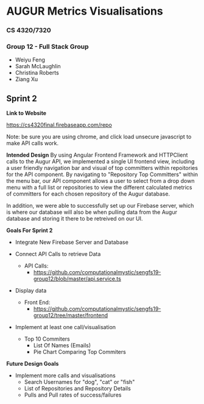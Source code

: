 # AUGUR Metrics Visualisations
### CS 4320/7320
### Group 12 - Full Stack Group
 - Weiyu Feng
 - Sarah McLaughlin
 - Christina Roberts
 - Ziang Xu
 

## Sprint 2

**Link to Website**

https://cs4320final.firebaseapp.com/repo

Note: be sure you are using chrome, and click load unsecure javascript to make API calls work.

**Intended Design**
By using Angular Frontend Framework and HTTPClient calls to the Augur API, we implemented a single UI frontend view, including a user friendly navigation bar and visual of top committers within repoitories for the API component. By navigating to "Repository Top Committers" within the menu bar, our API component allows a user to select from a drop down menu with a full list or repositories to view the different calculated metrics of committers for each chosen repository of the Augur database.

In addition, we were able to successfully set up our Firebase server, which is where our database will also be when pulling data from the Augur database and storing it there to be retreived on our UI.

**Goals For Sprint 2**
- Integrate New Firebase Server and Database
- Connect API Calls to retrieve Data
  - API Calls:
    - https://github.com/computationalmystic/sengfs19-group12/blob/master/api.service.ts
- Display data
   - Front End:
     - https://github.com/computationalmystic/sengfs19-group12/tree/master/frontend

- Implement at least one call/visualisation
  - Top 10 Commiters
    - List Of Names (Emails)
    - Pie Chart Comparing Top Commiters


**Future Design Goals**
- Implement more calls and visualisations
  - Search Usernames for "dog", "cat" or "fish" 
  - List of Repositories and Repository Details
  - Pulls and Pull rates of success/failures

 


